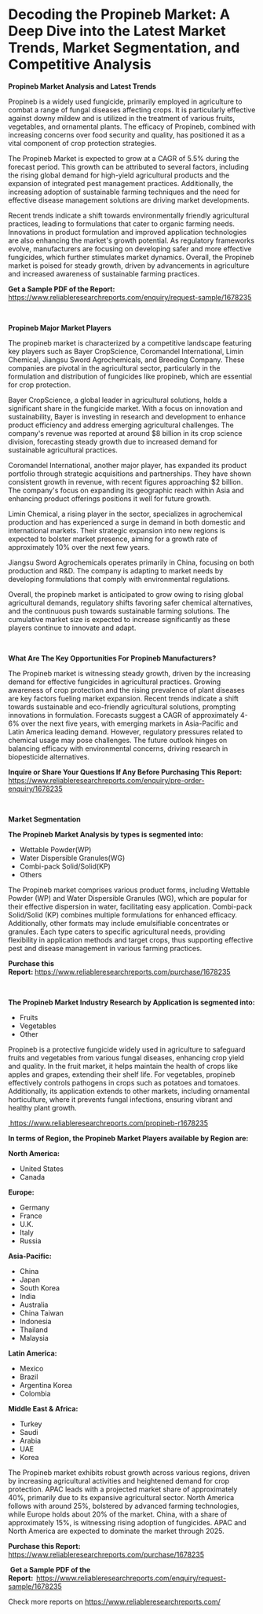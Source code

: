 <p><h1>Decoding the Propineb Market: A Deep Dive into the Latest Market Trends, Market Segmentation, and Competitive Analysis</h1></p><p><strong>Propineb Market Analysis and Latest Trends</strong></p>
<p><p>Propineb is a widely used fungicide, primarily employed in agriculture to combat a range of fungal diseases affecting crops. It is particularly effective against downy mildew and is utilized in the treatment of various fruits, vegetables, and ornamental plants. The efficacy of Propineb, combined with increasing concerns over food security and quality, has positioned it as a vital component of crop protection strategies.</p><p>The Propineb Market is expected to grow at a CAGR of 5.5% during the forecast period. This growth can be attributed to several factors, including the rising global demand for high-yield agricultural products and the expansion of integrated pest management practices. Additionally, the increasing adoption of sustainable farming techniques and the need for effective disease management solutions are driving market developments.</p><p>Recent trends indicate a shift towards environmentally friendly agricultural practices, leading to formulations that cater to organic farming needs. Innovations in product formulation and improved application technologies are also enhancing the market's growth potential. As regulatory frameworks evolve, manufacturers are focusing on developing safer and more effective fungicides, which further stimulates market dynamics. Overall, the Propineb market is poised for steady growth, driven by advancements in agriculture and increased awareness of sustainable farming practices.</p></p>
<p><strong>Get a Sample PDF of the Report:&nbsp;</strong> <a href="https://www.reliableresearchreports.com/enquiry/request-sample/1678235?utm_campaign=2187&utm_medium=2&utm_source=Github&utm_content=ia&utm_term=31012025&utm_id=propineb">https://www.reliableresearchreports.com/enquiry/request-sample/1678235</a></p>
<p>&nbsp;</p>
<p><strong>Propineb Major Market Players</strong></p>
<p><p>The propineb market is characterized by a competitive landscape featuring key players such as Bayer CropScience, Coromandel International, Limin Chemical, Jiangsu Sword Agrochemicals, and Breeding Company. These companies are pivotal in the agricultural sector, particularly in the formulation and distribution of fungicides like propineb, which are essential for crop protection.</p><p>Bayer CropScience, a global leader in agricultural solutions, holds a significant share in the fungicide market. With a focus on innovation and sustainability, Bayer is investing in research and development to enhance product efficiency and address emerging agricultural challenges. The company's revenue was reported at around $8 billion in its crop science division, forecasting steady growth due to increased demand for sustainable agricultural practices.</p><p>Coromandel International, another major player, has expanded its product portfolio through strategic acquisitions and partnerships. They have shown consistent growth in revenue, with recent figures approaching $2 billion. The company's focus on expanding its geographic reach within Asia and enhancing product offerings positions it well for future growth.</p><p>Limin Chemical, a rising player in the sector, specializes in agrochemical production and has experienced a surge in demand in both domestic and international markets. Their strategic expansion into new regions is expected to bolster market presence, aiming for a growth rate of approximately 10% over the next few years.</p><p>Jiangsu Sword Agrochemicals operates primarily in China, focusing on both production and R&D. The company is adapting to market needs by developing formulations that comply with environmental regulations. </p><p>Overall, the propineb market is anticipated to grow owing to rising global agricultural demands, regulatory shifts favoring safer chemical alternatives, and the continuous push towards sustainable farming solutions. The cumulative market size is expected to increase significantly as these players continue to innovate and adapt.</p></p>
<p>&nbsp;</p>
<p><strong>What Are The Key Opportunities For Propineb Manufacturers?</strong></p>
<p><p>The Propineb market is witnessing steady growth, driven by the increasing demand for effective fungicides in agricultural practices. Growing awareness of crop protection and the rising prevalence of plant diseases are key factors fueling market expansion. Recent trends indicate a shift towards sustainable and eco-friendly agricultural solutions, prompting innovations in formulation. Forecasts suggest a CAGR of approximately 4-6% over the next five years, with emerging markets in Asia-Pacific and Latin America leading demand. However, regulatory pressures related to chemical usage may pose challenges. The future outlook hinges on balancing efficacy with environmental concerns, driving research in biopesticide alternatives.</p></p>
<p><strong>Inquire or Share Your Questions If Any Before Purchasing This Report:</strong> <a href="https://www.reliableresearchreports.com/enquiry/pre-order-enquiry/1678235?utm_campaign=2187&utm_medium=2&utm_source=Github&utm_content=ia&utm_term=31012025&utm_id=propineb">https://www.reliableresearchreports.com/enquiry/pre-order-enquiry/1678235</a></p>
<p>&nbsp;</p>
<p><strong>Market Segmentation</strong></p>
<p><strong>The Propineb Market Analysis by types is segmented into:</strong></p>
<p><ul><li>Wettable Powder(WP)</li><li>Water Dispersible Granules(WG)</li><li>Combi-pack Solid/Solid(KP)</li><li>Others</li></ul></p>
<p><p>The Propineb market comprises various product forms, including Wettable Powder (WP) and Water Dispersible Granules (WG), which are popular for their effective dispersion in water, facilitating easy application. Combi-pack Solid/Solid (KP) combines multiple formulations for enhanced efficacy. Additionally, other formats may include emulsifiable concentrates or granules. Each type caters to specific agricultural needs, providing flexibility in application methods and target crops, thus supporting effective pest and disease management in various farming practices.</p></p>
<p><strong>Purchase this Report:&nbsp;</strong><a href="https://www.reliableresearchreports.com/purchase/1678235?utm_campaign=2187&utm_medium=2&utm_source=Github&utm_content=ia&utm_term=31012025&utm_id=propineb">https://www.reliableresearchreports.com/purchase/1678235</a></p>
<p>&nbsp;</p>
<p><strong>The Propineb Market Industry Research by Application is segmented into:</strong></p>
<p><ul><li>Fruits</li><li>Vegetables</li><li>Other</li></ul></p>
<p><p>Propineb is a protective fungicide widely used in agriculture to safeguard fruits and vegetables from various fungal diseases, enhancing crop yield and quality. In the fruit market, it helps maintain the health of crops like apples and grapes, extending their shelf life. For vegetables, propineb effectively controls pathogens in crops such as potatoes and tomatoes. Additionally, its application extends to other markets, including ornamental horticulture, where it prevents fungal infections, ensuring vibrant and healthy plant growth.</p></p>
<p><a href="https://www.reliableresearchreports.com/propineb-r1678235?utm_campaign=2187&utm_medium=2&utm_source=Github&utm_content=ia&utm_term=31012025&utm_id=propineb">&nbsp;https://www.reliableresearchreports.com/propineb-r1678235</a></p>
<p><strong>In terms of Region, the Propineb Market Players available by Region are:</strong></p>
<p>
    <p> <strong> North America: </strong>
        <ul>
            <li>United States</li>
            <li>Canada</li>
        </ul>
        </p> 
    <p> <strong> Europe: </strong>
        <ul>
            <li>Germany</li>
            <li>France</li>
            <li>U.K.</li>
            <li>Italy</li>
            <li>Russia</li>
        </ul>
        </p> 
    <p> <strong> Asia-Pacific: </strong>
        <ul>
            <li>China</li>
            <li>Japan</li>
            <li>South Korea</li>
            <li>India</li>
            <li>Australia</li>
            <li>China Taiwan</li>
            <li>Indonesia</li>
            <li>Thailand</li>
            <li>Malaysia</li>
        </ul>
        </p> 
    <p> <strong> Latin America: </strong>
        <ul>
            <li>Mexico</li>
            <li>Brazil</li>
            <li>Argentina Korea</li>
            <li>Colombia</li>
        </ul>
        </p> 
    <p> <strong> Middle East & Africa: </strong>
        <ul>
            <li>Turkey</li>
            <li>Saudi</li>
            <li>Arabia</li>
            <li>UAE</li>
            <li>Korea</li>
        </ul>
    </p>
    </p>
<p><p>The Propineb market exhibits robust growth across various regions, driven by increasing agricultural activities and heightened demand for crop protection. APAC leads with a projected market share of approximately 40%, primarily due to its expansive agricultural sector. North America follows with around 25%, bolstered by advanced farming technologies, while Europe holds about 20% of the market. China, with a share of approximately 15%, is witnessing rising adoption of fungicides. APAC and North America are expected to dominate the market through 2025.</p></p>
<p><strong>Purchase this Report: </strong><a href="https://www.reliableresearchreports.com/purchase/1678235?utm_campaign=2187&utm_medium=2&utm_source=Github&utm_content=ia&utm_term=31012025&utm_id=propineb">https://www.reliableresearchreports.com/purchase/1678235</a></p>
<p>&nbsp;<strong>Get a Sample PDF of the Report:&nbsp;&nbsp;</strong><a href="https://www.reliableresearchreports.com/enquiry/request-sample/1678235?utm_campaign=2187&utm_medium=2&utm_source=Github&utm_content=ia&utm_term=31012025&utm_id=propineb">https://www.reliableresearchreports.com/enquiry/request-sample/1678235</a></p>
<p><strong></strong></p>
<p>Check more reports on <a href="https://www.reliableresearchreports.com/?utm_campaign=2187&utm_medium=2&utm_source=Github&utm_content=ia&utm_term=31012025&utm_id=propineb">https://www.reliableresearchreports.com/</a></p>